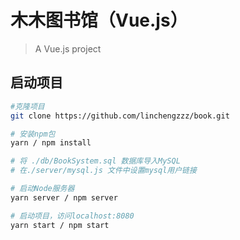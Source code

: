 
# 木木图书馆（Vue.js）

> A Vue.js project

## 启动项目
``` bash
#克隆项目
git clone https://github.com/linchengzzz/book.git

# 安装npm包
yarn / npm install

# 将 ./db/BookSystem.sql 数据库导入MySQL 
# 在./server/mysql.js 文件中设置mysql用户链接

# 启动Node服务器
yarn server / npm server

# 启动项目，访问localhost:8080
yarn start / npm start

```
